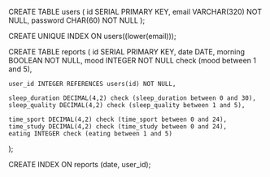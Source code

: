 CREATE TABLE users (
    id SERIAL PRIMARY KEY,
    email VARCHAR(320) NOT NULL,
    password CHAR(60) NOT NULL
);

CREATE UNIQUE INDEX ON users((lower(email)));

CREATE TABLE reports (
    id SERIAL PRIMARY KEY,
    date DATE,
    morning BOOLEAN NOT NULL,
    mood INTEGER NOT NULL check (mood between 1 and 5),
    
    user_id INTEGER REFERENCES users(id) NOT NULL,

    sleep_duration DECIMAL(4,2) check (sleep_duration between 0 and 30),
    sleep_quality DECIMAL(4,2) check (sleep_quality between 1 and 5),

    time_sport DECIMAL(4,2) check (time_sport between 0 and 24),
    time_study DECIMAL(4,2) check (time_study between 0 and 24),
    eating INTEGER check (eating between 1 and 5)
);

CREATE INDEX ON reports (date, user_id);